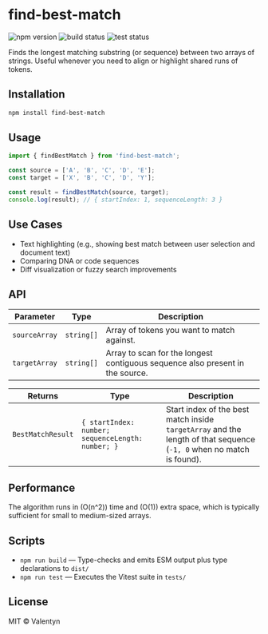 # find-best-match

![npm version](https://img.shields.io/npm/v/find-best-match)
![build status](https://img.shields.io/badge/build-passing-brightgreen)
![test status](https://img.shields.io/badge/tests-passing-brightgreen)

Finds the longest matching substring (or sequence) between two arrays of strings. Useful whenever you need to align or highlight shared runs of tokens.

## Installation

```bash
npm install find-best-match
```

## Usage

```ts
import { findBestMatch } from 'find-best-match';

const source = ['A', 'B', 'C', 'D', 'E'];
const target = ['X', 'B', 'C', 'D', 'Y'];

const result = findBestMatch(source, target);
console.log(result); // { startIndex: 1, sequenceLength: 3 }
```

## Use Cases

- Text highlighting (e.g., showing best match between user selection and document text)
- Comparing DNA or code sequences
- Diff visualization or fuzzy search improvements

## API

| Parameter | Type | Description |
| --- | --- | --- |
| `sourceArray` | `string[]` | Array of tokens you want to match against. |
| `targetArray` | `string[]` | Array to scan for the longest contiguous sequence also present in the source. |

| Returns | Type | Description |
| --- | --- | --- |
| `BestMatchResult` | `{ startIndex: number; sequenceLength: number; }` | Start index of the best match inside `targetArray` and the length of that sequence (`-1, 0` when no match is found). |

## Performance

The algorithm runs in \(O(n^2)\) time and \(O(1)\) extra space, which is typically sufficient for small to medium-sized arrays.

## Scripts

- `npm run build` — Type-checks and emits ESM output plus type declarations to `dist/`
- `npm run test` — Executes the Vitest suite in `tests/`

## License

MIT © Valentyn
